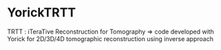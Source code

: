 # YorickTRTT
TRTT : iTeraTive Reconstruction for Tomography => code developed with Yorick for 2D/3D/4D tomographic reconstruction using inverse approach
